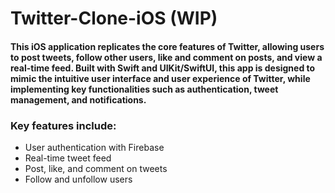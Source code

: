 # Twitter-Clone-iOS (WIP)

#### This iOS application replicates the core features of Twitter, allowing users to post tweets, follow other users, like and comment on posts, and view a real-time feed. Built with Swift and UIKit/SwiftUI, this app is designed to mimic the intuitive user interface and user experience of Twitter, while implementing key functionalities such as authentication, tweet management, and notifications.

### Key features include:

<ul>
<li>User authentication with Firebase</li>
<li>Real-time tweet feed</li>
<li>Post, like, and comment on tweets</li>
<li>Follow and unfollow users</li>
</ul>
